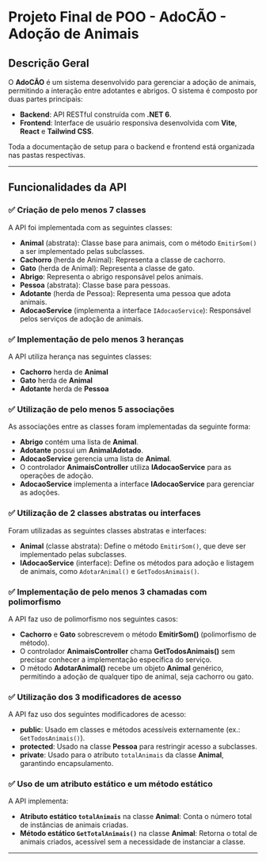 # Projeto Final de POO - AdoCÃO - Adoção de Animais

## Descrição Geral

O **AdoCÃO** é um sistema desenvolvido para gerenciar a adoção de animais, permitindo a interação entre adotantes e abrigos. O sistema é composto por duas partes principais:

- **Backend**: API RESTful construída com **.NET 6**.
- **Frontend**: Interface de usuário responsiva desenvolvida com **Vite**, **React** e **Tailwind CSS**.

Toda a documentação de setup para o backend e frontend está organizada nas pastas respectivas.

---

## Funcionalidades da API

### ✅ Criação de pelo menos 7 classes

A API foi implementada com as seguintes classes:

- **Animal** (abstrata): Classe base para animais, com o método `EmitirSom()` a ser implementado pelas subclasses.
- **Cachorro** (herda de Animal): Representa a classe de cachorro.
- **Gato** (herda de Animal): Representa a classe de gato.
- **Abrigo**: Representa o abrigo responsável pelos animais.
- **Pessoa** (abstrata): Classe base para pessoas.
- **Adotante** (herda de Pessoa): Representa uma pessoa que adota animais.
- **AdocaoService** (implementa a interface `IAdocaoService`): Responsável pelos serviços de adoção de animais.

### ✅ Implementação de pelo menos 3 heranças

A API utiliza herança nas seguintes classes:

- **Cachorro** herda de **Animal**
- **Gato** herda de **Animal**
- **Adotante** herda de **Pessoa**

### ✅ Utilização de pelo menos 5 associações

As associações entre as classes foram implementadas da seguinte forma:

- **Abrigo** contém uma lista de **Animal**.
- **Adotante** possui um **AnimalAdotado**.
- **AdocaoService** gerencia uma lista de **Animal**.
- O controlador **AnimaisController** utiliza **IAdocaoService** para as operações de adoção.
- **AdocaoService** implementa a interface **IAdocaoService** para gerenciar as adoções.

### ✅ Utilização de 2 classes abstratas ou interfaces

Foram utilizadas as seguintes classes abstratas e interfaces:

- **Animal** (classe abstrata): Define o método `EmitirSom()`, que deve ser implementado pelas subclasses.
- **IAdocaoService** (interface): Define os métodos para adoção e listagem de animais, como `AdotarAnimal()` e `GetTodosAnimais()`.

### ✅ Implementação de pelo menos 3 chamadas com polimorfismo

A API faz uso de polimorfismo nos seguintes casos:

- **Cachorro** e **Gato** sobrescrevem o método **EmitirSom()** (polimorfismo de método).
- O controlador **AnimaisController** chama **GetTodosAnimais()** sem precisar conhecer a implementação específica do serviço.
- O método **AdotarAnimal()** recebe um objeto **Animal** genérico, permitindo a adoção de qualquer tipo de animal, seja cachorro ou gato.

### ✅ Utilização dos 3 modificadores de acesso

A API faz uso dos seguintes modificadores de acesso:

- **public**: Usado em classes e métodos acessíveis externamente (ex.: `GetTodosAnimais()`).
- **protected**: Usado na classe **Pessoa** para restringir acesso a subclasses.
- **private**: Usado para o atributo `totalAnimais` da classe **Animal**, garantindo encapsulamento.

### ✅ Uso de um atributo estático e um método estático

A API implementa:

- **Atributo estático `totalAnimais`** na classe **Animal**: Conta o número total de instâncias de animais criadas.
- **Método estático `GetTotalAnimais()`** na classe **Animal**: Retorna o total de animais criados, acessível sem a necessidade de instanciar a classe.

---
